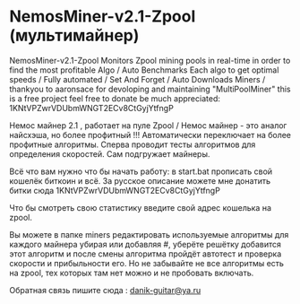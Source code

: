 # NemosMiner-v2.1-Zpool (мультимайнер)
NemosMiner-v2.1-Zpool Monitors Zpool mining pools in real-time in order to find the most profitable Algo /
 Auto Benchmarks Each algo to get optimal speeds / 
Fully automated / Set And Forget / 
Auto Downloads Miners /   
thankyou to aaronsace for devoloping and maintaining "MultiPoolMiner"
this is a free project feel free to donate be much appreciated: 
1KNtVPZwrVDUbmWNGT2ECv8CtGyjYtfngP

Немос майнер 2.1 , работает на пуле Zpool / Немос майнер - это аналог найсхэша, но более профитный !!!
Автоматически переключает на более профитные алгоритмы.
Сперва проводит тесты алгоритмов для определения скоростей.
Сам подгружает майнеры.

Всё что вам нужно что бы начать работу: в start.bat прописать свой кошелёк биткоин и всё. 
За русское описание можете мне донатить битки сюда 1KNtVPZwrVDUbmWNGT2ECv8CtGyjYtfngP

Что бы смотреть свою статистику введите свой адрес кошелька на zpool.

Вы можете в папке miners редактировать используемые алгоритмы для каждого майнера убирая или добавляя #, уберёте решётку добавится этот алгоритм и после смены алгоритма пройдёт автотест и проверка скорости и прибыльности его. Но не забывайте не все алгоритмы есть на zpool, тех которых там нет можно и не пробовать включать.

Обратная связь пишите сюда : danik-guitar@ya.ru
